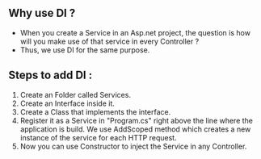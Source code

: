 ## Why use DI ?

- When you create a Service in an Asp.net project, the question is how will you make use of that service in every Controller ?
- Thus, we use DI for the same purpose.

## Steps to add DI :

1. Create an Folder called Services.
2. Create an Interface inside it.
3. Create a Class that implements the interface.
4. Register it as a Service in "Program.cs" right above the line where the application is build. We use AddScoped method which creates a new instance of the service for each HTTP request. 
5. Now you can use Constructor to inject the Service in any Controller.
